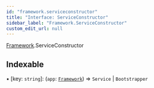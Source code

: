 ```yaml
---
id: "framework.serviceconstructor"
title: "Interface: ServiceConstructor"
sidebar_label: "Framework.ServiceConstructor"
custom_edit_url: null
---
```


[Framework](../modules/framework.md).ServiceConstructor

## Indexable

▪ [key: `string`]: (`app`: [`Framework`](../classes/framework.md)) => `Service` \| `Bootstrapper`
